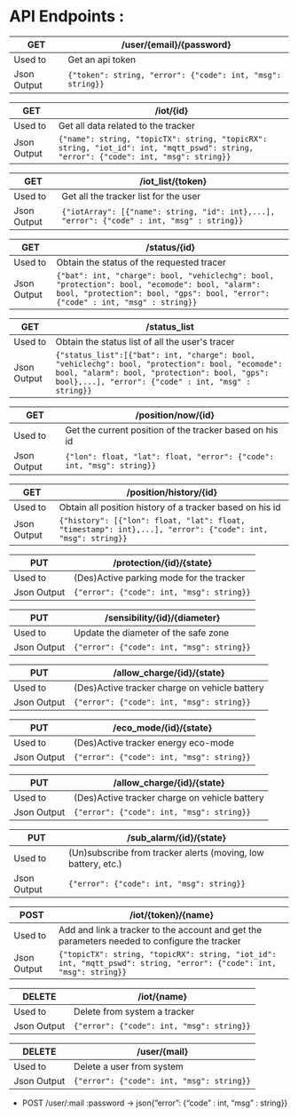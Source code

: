 # API Endpoints :

| GET         | /user/{email}/{password}                                     |
| ----------- | ------------------------------------------------------------ |
| Used to     | Get an api token                                             |
| Json Output | `{"token": string, "error": {"code": int, "msg": string}}` |

| GET         | /iot/{id}                                                                                                                             |
| ----------- | ------------------------------------------------------------------------------------------------------------------------------------- |
| Used to     | Get all data related to the tracker                                                                                                   |
| Json Output | `{"name": string, "topicTX": string, "topicRX": string, "iot_id": int, "mqtt_pswd": string, "error": {"code": int, "msg": string}}` |

| GET         | /iot_list/{token}                                                                            |
| ----------- | -------------------------------------------------------------------------------------------- |
| Used to     | Get all the tracker list for the user                                                        |
| Json Output | `{"iotArray": [{"name": string, "id": int},...], "error": {"code" : int, "msg" : string}}` |

| GET         | /status/{id}                                                                                                                                                                       |
| ----------- | ---------------------------------------------------------------------------------------------------------------------------------------------------------------------------------- |
| Used to     | Obtain the status of the requested tracer                                                                                                                                          |
| Json Output | `{"bat": int, "charge": bool, "vehiclechg": bool, "protection": bool, "ecomode": bool, "alarm": bool, "protection": bool, "gps": bool, "error": {"code" : int, "msg" : string}}` |

| GET         | /status_list                                                                                                                                                                                             |
| ----------- | -------------------------------------------------------------------------------------------------------------------------------------------------------------------------------------------------------- |
| Used to     | Obtain the status list of all the user's tracer                                                                                                                                                          |
| Json Output | `{"status_list":[{"bat": int, "charge": bool, "vehiclechg": bool, "protection": bool, "ecomode": bool, "alarm": bool, "protection": bool, "gps": bool},...], "error": {"code" : int, "msg" : string}}` |

| GET         | /position/now/{id}                                                      |
| ----------- | ----------------------------------------------------------------------- |
| Used to     | Get the current position of the tracker based on his id                                |
| Json Output | `{"lon": float, "lat": float, "error": {"code": int, "msg": string}}` |

| GET         | /position/history/{id}                                                                                       |
| ----------- | ------------------------------------------------------------------------------------------------------------ |
| Used to     | Obtain all position history of a tracker based on his id                                                                      |
| Json Output | `{"history": [{"lon": float, "lat": float, "timestamp": int},...], "error": {"code": int, "msg": string}}` |

| PUT         | /protection/{id}/{state}                    |
| ----------- | ------------------------------------------- |
| Used to     | (Des)Active parking mode for the tracker    |
| Json Output | `{"error": {"code": int, "msg": string}}` |

| PUT         | /sensibility/{id}/{diameter}                |
| ----------- | ------------------------------------------- |
| Used to     | Update the diameter of the safe zone        |
| Json Output | `{"error": {"code": int, "msg": string}}` |

| PUT         | /allow_charge/{id}/{state}                    |
| ----------- | --------------------------------------------- |
| Used to     | (Des)Active tracker charge on vehicle battery |
| Json Output | `{"error": {"code": int, "msg": string}}`   |

| PUT         | /eco_mode/{id}/{state}                      |
| ----------- | ------------------------------------------- |
| Used to     | (Des)Active tracker energy eco-mode         |
| Json Output | `{"error": {"code": int, "msg": string}}` |

| PUT         | /allow_charge/{id}/{state}                    |
| ----------- | --------------------------------------------- |
| Used to     | (Des)Active tracker charge on vehicle battery |
| Json Output | `{"error": {"code": int, "msg": string}}`   |

| PUT         | /sub_alarm/{id}/{state}                                       |
| ----------- | ------------------------------------------------------------- |
| Used to     | (Un)subscribe from tracker alerts (moving, low battery, etc.) |
| Json Output | `{"error": {"code": int, "msg": string}}`                   |

| POST        | /iot/{token}/{name}                                                                                                   |
| ----------- | --------------------------------------------------------------------------------------------------------------------- |
| Used to     | Add and link a tracker to the account and get the parameters needed to configure the tracker                          |
| Json Output | `{"topicTX": string, "topicRX": string, "iot_id": int, "mqtt_pswd": string, "error": {"code": int, "msg": string}}` |

| DELETE      | /iot/{name}                                 |
| ----------- | ------------------------------------------- |
| Used to     | Delete from system a tracker                |
| Json Output | `{"error": {"code": int, "msg": string}}` |

| DELETE      | /user/{mail}                                |
| ----------- | ------------------------------------------- |
| Used to     | Delete a user from system                   |
| Json Output | `{"error": {"code": int, "msg": string}}` |

- POST /user/:mail :password -> json{”error”:  {“code” : int, “msg” : string}}
